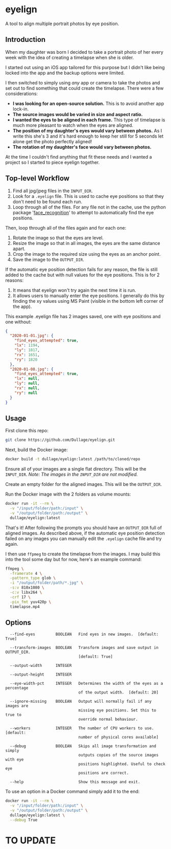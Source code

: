# eyelign

A tool to align multiple portrait photos by eye position.

## Introduction

When my daughter was born I decided to take a portrait photo of her every week with the idea of creating a timelapse when she is older.

I started out using an iOS app tailored for this purpose but I didn't like being locked into the app and the backup options were limited.

I then switched to simply using _any_ app or camera to take the photos and set out to find something that could create the timelapse. There were a few considerations:

- **I was looking for an open-source solution.** This is to avoid another app lock-in.
- **The source images would be varied in size and aspect ratio.**
- **I wanted the eyes to be aligned in each frame.** This type of timelapse is much more pleasant to watch when the eyes are aligned.
- **The position of my daughter's eyes would vary between photos.** As I write this she's 3 and it's hard enough to keep her still for 5 seconds let alone get the photo perfectly aligned!
- **The rotation of my daughter's face would vary between photos.**

At the time I couldn't find anything that fit these needs and I wanted a project so I started to piece eyelign together.

## Top-level Workflow

1. Find all jpg/jpeg files in the `INPUT_DIR`.
2. Look for a `.eyelign` file. This is used to cache eye positions so that they don't need to be found each run.
3. Loop through all of the files. For any file not in the cache, use the python package '[face_recognition](https://github.com/ageitgey/face_recognition)' to attempt to automatically find the eye positions.

Then, loop through all of the files again and for each one:

1. Rotate the image so that the eyes are level.
2. Resize the image so that in all images, the eyes are the same distance apart.
3. Crop the image to the required size using the eyes as an anchor point.
4. Save the image to the `OUTPUT_DIR`.

If the automatic eye position detection fails for any reason, the file is still added to the cache but with null values for the eye positions. This is for 2 reasons:

1. It means that eyelign won't try again the next time it is run.
2. It allows users to manually enter the eye positions. I generally do this by finding the xy values using MS Paint (visible in the bottom left corner of the app).

This example .eyelign file has 2 images saved, one with eye positions and one without:

```json
{
  "2020-01-01.jpg": {
    "find_eyes_attempted": true,
    "lx": 1194,
    "ly": 1817,
    "rx": 1651,
    "ry": 1820
  },
  "2020-01-08.jpg": {
    "find_eyes_attempted": true,
    "lx": null,
    "ly": null,
    "rx": null,
    "ry": null
  }
}
```

## Usage

First clone this repo:

```bash
git clone https://github.com/Dullage/eyelign.git
```

Next, build the Docker image:

```bash
docker build -t dullage/eyelign:latest /path/to/cloned/repo
```

Ensure all of your images are a single flat directory. This will be the `INPUT_DIR`. _Note: The images in the `INPUT_DIR` are not modified._

Create an empty folder for the aligned images. This will be the `OUTPUT_DIR`.

Run the Docker image with the 2 folders as volume mounts:

```bash
docker run -it --rm \
  -v "/input/folder/path:/input" \
  -v "/output/folder/path:/output" \
  dullage/eyelign:latest
```

That's it! After following the prompts you should have an `OUTPUT_DIR` full of aligned images. As described above, if the automatic eye position detection failed on any images you can manually edit the `.eyelign` cache file and try again.

I then use `ffpmeg` to create the timelapse from the images. I may build this into the tool some day but for now, here's an example command:

```bash
ffmpeg \
  -framerate 4 \
  -pattern_type glob \
  -i "/output/folder/path/*.jpg" \
  -s:v 810x1080 \
  -c:v libx264 \
  -crf 17 \
  -pix_fmt yuv420p \
  timelapse.mp4
```

## Options

```
  --find-eyes         BOOLEAN   Find eyes in new images.  [default: True]

  --transform-images  BOOLEAN   Transform images and save output in OUTPUT_DIR.
                                [default: True]

  --output-width      INTEGER

  --output-height     INTEGER

  --eye-width-pct     INTEGER   Determines the width of the eyes as a percentage
                                of the output width.  [default: 20]

  --ignore-missing    BOOLEAN   Output will normally fail if any images are
                                missing eye positions. Set this to true to
                                override normal behaviour.

  --workers           INTEGER   The number of CPU workers to use.  [default:
                                number of physical cores available]

  --debug             BOOLEAN   Skips all image transformation and simply
                                outputs copies of the source images with eye
                                positions highlighted. Useful to check eye
                                positions are correct.

  --help                        Show this message and exit.
```

To use an option in a Docker command simply add it to the end:

```bash
docker run -it --rm \
  -v "/input/folder/path:/input" \
  -v "/output/folder/path:/output" \
  dullage/eyelign:latest \
  --debug True
```

# TO UPDATE